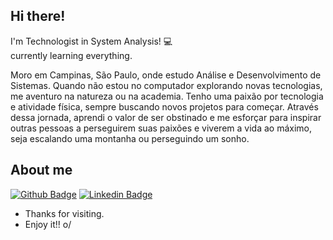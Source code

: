 ## Hi there!
 
I'm Technologist in System Analysis! :computer:   
currently learning everything.

Moro em Campinas, São Paulo, onde estudo Análise e Desenvolvimento de Sistemas. Quando não estou no computador explorando novas tecnologias, me aventuro na natureza ou na academia. Tenho uma paixão por tecnologia e atividade física, sempre buscando novos projetos para começar. Através dessa jornada, aprendi o valor de ser obstinado e me esforçar para inspirar outras pessoas a perseguirem suas paixões e viverem a vida ao máximo, seja escalando uma montanha ou perseguindo um sonho.

 
## About me
[![Github Badge](https://img.shields.io/badge/-Github-000?style=flat-square&logo=Github&logoColor=white&link=LINK_GIT)](https://github.com/guilhermepeppi)
[![Linkedin Badge](https://img.shields.io/badge/-LinkedIn-blue?style=flat-square&logo=Linkedin&logoColor=white&link=LINK_LINKEDIN)](https://www.linkedin.com/in/guilhermepeppi/)

- Thanks for visiting.
- Enjoy it!! o/

<!---
guilhermepeppi/guilhermepeppi is a ✨ special ✨ repository because its `README.md` (this file) appears on your GitHub profile.
You can click the Preview link to take a look at your changes.
--->
